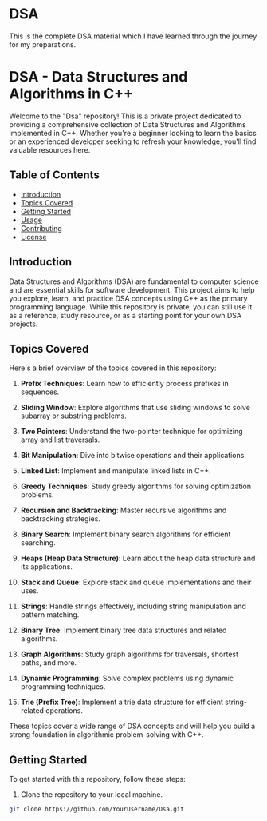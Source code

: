 # DSA
This is the complete DSA material which I have learned through the journey for my preparations.

# DSA - Data Structures and Algorithms in C++

Welcome to the "Dsa" repository! This is a private project dedicated to providing a comprehensive collection of Data Structures and Algorithms implemented in C++. Whether you're a beginner looking to learn the basics or an experienced developer seeking to refresh your knowledge, you'll find valuable resources here.

## Table of Contents

- [Introduction](#introduction)
- [Topics Covered](#topics-covered)
- [Getting Started](#getting-started)
- [Usage](#usage)
- [Contributing](#contributing)
- [License](#license)

## Introduction

Data Structures and Algorithms (DSA) are fundamental to computer science and are essential skills for software development. This project aims to help you explore, learn, and practice DSA concepts using C++ as the primary programming language. While this repository is private, you can still use it as a reference, study resource, or as a starting point for your own DSA projects.

## Topics Covered

Here's a brief overview of the topics covered in this repository:

1. **Prefix Techniques**: Learn how to efficiently process prefixes in sequences.

2. **Sliding Window**: Explore algorithms that use sliding windows to solve subarray or substring problems.

3. **Two Pointers**: Understand the two-pointer technique for optimizing array and list traversals.

4. **Bit Manipulation**: Dive into bitwise operations and their applications.

5. **Linked List**: Implement and manipulate linked lists in C++.

6. **Greedy Techniques**: Study greedy algorithms for solving optimization problems.

7. **Recursion and Backtracking**: Master recursive algorithms and backtracking strategies.

8. **Binary Search**: Implement binary search algorithms for efficient searching.

9. **Heaps (Heap Data Structure)**: Learn about the heap data structure and its applications.

10. **Stack and Queue**: Explore stack and queue implementations and their uses.

11. **Strings**: Handle strings effectively, including string manipulation and pattern matching.

12. **Binary Tree**: Implement binary tree data structures and related algorithms.

13. **Graph Algorithms**: Study graph algorithms for traversals, shortest paths, and more.

14. **Dynamic Programming**: Solve complex problems using dynamic programming techniques.

15. **Trie (Prefix Tree)**: Implement a trie data structure for efficient string-related operations.

These topics cover a wide range of DSA concepts and will help you build a strong foundation in algorithmic problem-solving with C++.

## Getting Started

To get started with this repository, follow these steps:

1. Clone the repository to your local machine.

```bash
git clone https://github.com/YourUsername/Dsa.git

